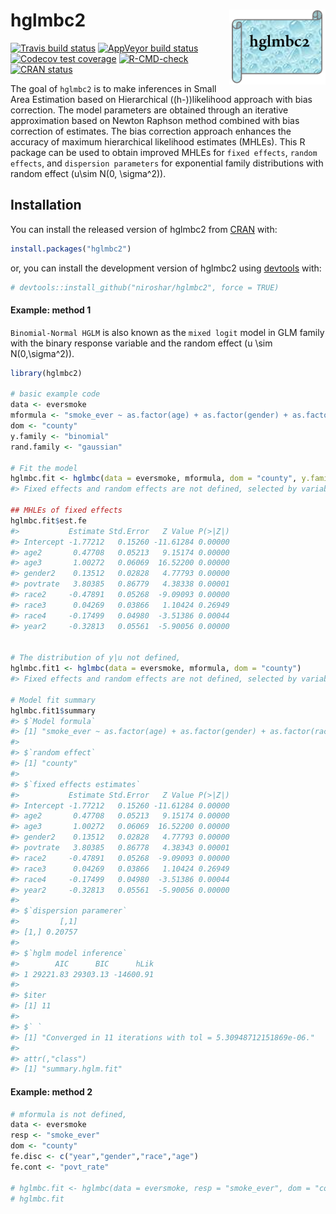 
<!-- README.md is generated from README.Rmd. Please edit that file -->

# hglmbc2 <img src="man/figures/logohglmbc2.png" align="right" height="120" />

<!-- badges: start -->

[![Travis build
status](https://travis-ci.com/niroshar/hglmbc2.svg?branch=master)](https://travis-ci.com/niroshar/hglmbc2)
[![AppVeyor build
status](https://ci.appveyor.com/api/projects/status/github/niroshar/hglmbc2?branch=master&svg=true)](https://ci.appveyor.com/project/niroshar/hglmbc2)
[![Codecov test
coverage](https://codecov.io/gh/niroshar/hglmbc2/branch/master/graph/badge.svg)](https://codecov.io/gh/niroshar/hglmbc2?branch=master)
[![R-CMD-check](https://github.com/niroshar/hglmbc2/workflows/R-CMD-check/badge.svg)](https://github.com/niroshar/hglmbc2/actions)
[![CRAN
status](https://www.r-pkg.org/badges/version/hglmbc2)](https://CRAN.R-project.org/package=hglmbc2)
<!-- badges: end -->

The goal of `hglmbc2` is to make inferences in Small Area Estimation
based on Hierarchical \((h-)\)likelihood approach with bias correction.
The model parameters are obtained through an iterative approximation
based on Newton Raphson method combined with bias correction of
estimates. The bias correction approach enhances the accuracy of maximum
hierarchical likelihood estimates (MHLEs). This R package can be used to
obtain improved MHLEs for `fixed effects`, `random effects`, and
`dispersion parameters` for exponential family distributions with random
effect \(u\sim N(0, \sigma^2)\).

## Installation

You can install the released version of hglmbc2 from
[CRAN](https://CRAN.R-project.org) with:

``` r
install.packages("hglmbc2")
```

or, you can install the development version of hglmbc2 using
[devtools](https://devtools.r-lib.org/) with:

``` r
# devtools::install_github("niroshar/hglmbc2", force = TRUE)
```

#### Example: method 1

`Binomial-Normal HGLM` is also known as the `mixed logit` model in GLM
family with the binary response variable and the random effect
\(u \sim N(0,\sigma^2)\).

``` r
library(hglmbc2)

# basic example code
data <- eversmoke
mformula <- "smoke_ever ~ as.factor(age) + as.factor(gender) + as.factor(race) + as.factor(year) + povt_rate"
dom <- "county"
y.family <- "binomial"
rand.family <- "gaussian"

# Fit the model
hglmbc.fit <- hglmbc(data = eversmoke, mformula, dom = "county", y.family = "binomial")
#> Fixed effects and random effects are not defined, selected by variable type !!!!

## MHLEs of fixed effects
hglmbc.fit$est.fe
#>           Estimate Std.Error   Z Value P(>|Z|)
#> Intercept -1.77212   0.15260 -11.61284 0.00000
#> age2       0.47708   0.05213   9.15174 0.00000
#> age3       1.00272   0.06069  16.52200 0.00000
#> gender2    0.13512   0.02828   4.77793 0.00000
#> povtrate   3.80385   0.86779   4.38338 0.00001
#> race2     -0.47891   0.05268  -9.09093 0.00000
#> race3      0.04269   0.03866   1.10424 0.26949
#> race4     -0.17499   0.04980  -3.51386 0.00044
#> year2     -0.32813   0.05561  -5.90056 0.00000


# The distribution of y|u not defined,
hglmbc.fit1 <- hglmbc(data = eversmoke, mformula, dom = "county")
#> Fixed effects and random effects are not defined, selected by variable type !!!!

# Model fit summary
hglmbc.fit1$summary
#> $`Model formula`
#> [1] "smoke_ever ~ as.factor(age) + as.factor(gender) + as.factor(race) + as.factor(year) + povt_rate"
#> 
#> $`random effect`
#> [1] "county"
#> 
#> $`fixed effects estimates`
#>           Estimate Std.Error   Z Value P(>|Z|)
#> Intercept -1.77212   0.15260 -11.61284 0.00000
#> age2       0.47708   0.05213   9.15174 0.00000
#> age3       1.00272   0.06069  16.52200 0.00000
#> gender2    0.13512   0.02828   4.77793 0.00000
#> povtrate   3.80385   0.86778   4.38343 0.00001
#> race2     -0.47891   0.05268  -9.09093 0.00000
#> race3      0.04269   0.03866   1.10424 0.26949
#> race4     -0.17499   0.04980  -3.51386 0.00044
#> year2     -0.32813   0.05561  -5.90056 0.00000
#> 
#> $`dispersion paramerer`
#>         [,1]
#> [1,] 0.20757
#> 
#> $`hglm model inference`
#>        AIC      BIC      hLik
#> 1 29221.83 29303.13 -14600.91
#> 
#> $iter
#> [1] 11
#> 
#> $` `
#> [1] "Converged in 11 iterations with tol = 5.30948712151869e-06."
#> 
#> attr(,"class")
#> [1] "summary.hglm.fit"
```

#### Example: method 2

``` r
# mformula is not defined,
data <- eversmoke
resp <- "smoke_ever"
dom <- "county"
fe.disc <- c("year","gender","race","age")
fe.cont <- "povt_rate"

# hglmbc.fit <- hglmbc(data = eversmoke, resp = "smoke_ever", dom = "county",fe.disc = fe.disc,fe.cont = fe.cont, y.family = "binomial")
# hglmbc.fit
```

